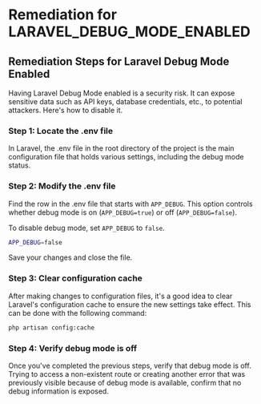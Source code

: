 # Remediation for LARAVEL_DEBUG_MODE_ENABLED

## Remediation Steps for Laravel Debug Mode Enabled

Having Laravel Debug Mode enabled is a security risk. It can expose sensitive data such as API keys, database credentials, etc., to potential attackers. Here's how to disable it.

### Step 1: Locate the .env file
In Laravel, the .env file in the root directory of the project is the main configuration file that holds various settings, including the debug mode status.

### Step 2: Modify the .env file

Find the row in the .env file that starts with `APP_DEBUG`. This option controls whether debug mode is on (`APP_DEBUG=true`) or off (`APP_DEBUG=false`).

To disable debug mode, set `APP_DEBUG` to `false`.

```bash
APP_DEBUG=false
```
Save your changes and close the file.

### Step 3: Clear configuration cache

After making changes to configuration files, it's a good idea to clear Laravel's configuration cache to ensure the new settings take effect. This can be done with the following command:

```bash
php artisan config:cache
```

### Step 4: Verify debug mode is off

Once you've completed the previous steps, verify that debug mode is off. Trying to access a non-existent route or creating another error that was previously visible because of debug mode is available, confirm that no debug information is exposed.